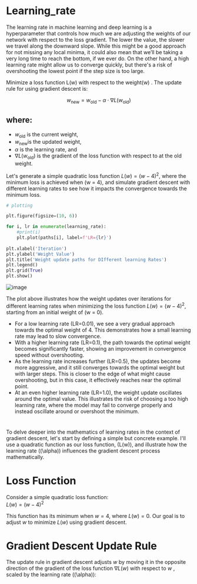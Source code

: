 # Learning_rate

The learning rate in machine learning and deep learning is a hyperparameter that controls how much
we are adjusting the weights of our network with respect to the loss gradient. The lower the value, the
slower we travel along the downward slope. While this might be a good approach for not missing any
local minima, it could also mean that we’ll be taking a very long time to reach the bottom, if we ever
do. On the other hand, a high learning rate might allow us to converge quickly, but there's a risk of
overshooting the lowest point if the step size is too large.

Minimize a loss function L(w) with respect to the weight(w) . The update rule for using gradient
descent is:

$$w_{\text{new}} = w_{\text{old}} - \alpha \cdot \nabla L(w_{\text{old}})$$

## where:<br/>

- $w_{\text{old}}$ is the current weight,<br/>
- $w_{\text{new}}$is the updated weight,<br/>
- $\alpha$ is the learning rate, and<br/>
- $\nabla L(w_{\text{old}})$ is the gradient of the loss function with respect to at the old weight.<br/>

Let's generate a simple quadratic loss function $L(w) = (w - 4)^2$, where the minimum loss is achieved
when (w = 4), and simulate gradient descent with different learning rates to see how it impacts the
convergence towards the minimum loss.

```Python
# plotting

plt.figure(figsize=(10, 6))

for i, lr in enumerate(learning_rate):
    #print(i)
    plt.plot(paths[i], label=f'LR={lr}')
    
plt.xlabel('Iteration')
plt.ylabel('Weight Value')
plt.title('Weight update paths for DIfferent learning Rates')
plt.legend()
plt.grid(True)
plt.show()
```

![image](https://github.com/Rifat-Ahammed/Learning_rate/assets/96107279/1e7a7dd3-77f8-419e-a711-51a57377e2e8)

The plot above illustrates how the weight updates over iterations for different learning rates
when minimizing the loss function $L(w) = (w - 4)^2$, starting from an initial weight of (w = 0).<br/>

- For a low learning rate (LR=0.01), we see a very gradual approach towards the optimal weight of
  4. This demonstrates how a small learning rate may lead to slow convergence.<br/>
- With a higher learning rate (LR=0.1), the path towards the optimal weight becomes significantly
  faster, showing an improvement in convergence speed without overshooting.<br/>
- As the learning rate increases further (LR=0.5), the updates become more aggressive, and it still
  converges towards the optimal weight but with larger steps. This is closer to the edge of what
  might cause overshooting, but in this case, it effectively reaches near the optimal point.<br/>
- At an even higher learning rate (LR=1.0), the weight update oscillates around the optimal value.
  This illustrates the risk of choosing a too high learning rate, where the model may fail to
  converge properly and instead oscillate around or overshoot the minimum.<br/>

#
To delve deeper into the mathematics of learning rates in the context of gradient descent, let's start
by defining a simple but concrete example. I'll use a quadratic function as our loss function, (L(w)),
and illustrate how the learning rate ((\alpha)) influences the gradient descent process mathematically.

# Loss Function

Consider a simple quadratic loss function:<br/>
$L(w) = (w - 4)^2$<br/>

This function has its minimum when $w = 4$, where $L(w) = 0$. Our goal is to adjust $w$ to minimize $L(w)$
using gradient descent. <br/>

# Gradient Descent Update Rule

The update rule in gradient descent adjusts $w$ by moving it in the opposite direction of the gradient
of the loss function $\nabla L(w)$ with respect to $w$ , scaled by the learning rate ((\alpha)):

